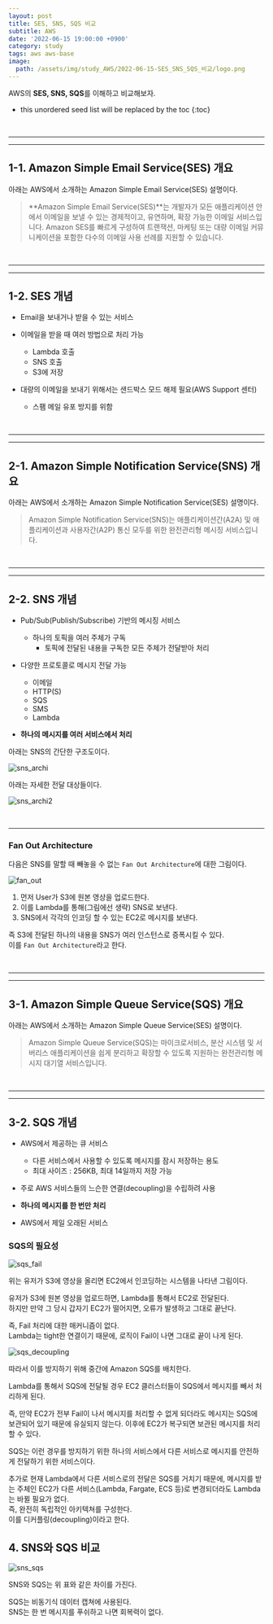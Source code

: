 ```yaml
---
layout: post
title: SES, SNS, SQS 비교
subtitle: AWS
date: '2022-06-15 19:00:00 +0900'
category: study
tags: aws aws-base
image:
  path: /assets/img/study_AWS/2022-06-15-SES_SNS_SQS_비교/logo.png
---
```


AWS의 **SES, SNS, SQS**를 이해하고 비교해보자.

<!--more-->

* this unordered seed list will be replaced by the toc
{:toc}

<br>
<hr/>
<hr/>

## 1-1. Amazon Simple Email Service(SES) 개요

아래는 AWS에서 소개하는 Amazon Simple Email Service(SES) 설명이다. 

> **Amazon Simple Email Service(SES)**는 개발자가 모든 애플리케이션 안에서 이메일을 보낼 수 있는 경제적이고, 유연하며, 확장 가능한 이메일 서비스입니다. Amazon SES를 빠르게 구성하여 트랜잭션, 마케팅 또는 대량 이메일 커뮤니케이션을 포함한 다수의 이메일 사용 선례를 지원할 수 있습니다.

<br>
<hr/>
<hr/>

## 1-2. SES 개념

* Email을 보내거나 받을 수 있는 서비스

* 이메일을 받을 때 여러 방법으로 처리 가능
    + Lambda 호출
    + SNS 호출
    + S3에 저장

* 대량의 이메일을 보내기 위해서는 샌드박스 모드 해제 필요(AWS Support 센터)
    + 스팸 메일 유포 방지를 위함

<br>
<hr/>
<hr/>

## 2-1. Amazon Simple Notification Service(SNS) 개요

아래는 AWS에서 소개하는 Amazon Simple Notification Service(SES) 설명이다. 

> Amazon Simple Notification Service(SNS)는 애플리케이션간(A2A) 및 애플리케이션과 사용자간(A2P) 통신 모두를 위한 완전관리형 메시징 서비스입니다.

<br>
<hr/>
<hr/>

## 2-2. SNS 개념

* Pub/Sub(Publish/Subscribe) 기반의 메시징 서비스
    + 하나의 토픽을 여러 주체가 구독
        - 토픽에 전달된 내용을 구독한 모든 주체가 전달받아 처리

* 다양한 프로토콜로 메시지 전달 가능
    + 이메일
    + HTTP(S)
    + SQS
    + SMS
    + Lambda

* **하나의 메시지를 여러 서비스에서 처리**

아래는 SNS의 간단한 구조도이다.

![sns_archi](/assets/img/study_AWS/2022-06-15-SES_SNS_SQS_비교/sns_archi.png)

아래는 자세한 전달 대상들이다.

![sns_archi2](/assets/img/study_AWS/2022-06-15-SES_SNS_SQS_비교/sns_archi2.png)

<br>
<hr>

### Fan Out Architecture

다음은 SNS를 말할 때 빼놓을 수 없는 `Fan Out Architecture`에 대한 그림이다.

![fan_out](/assets/img/study_AWS/2022-06-15-SES_SNS_SQS_비교/fan_out.png)

1. 먼저 User가 S3에 원본 영상을 업로드한다.
2. 이를 Lambda를 통해(그림에선 생략) SNS로 보낸다.
3. SNS에서 각각의 인코딩 할 수 있는 EC2로 메시지를 보낸다.

즉 S3에 전달된 하나의 내용을 SNS가 여러 인스턴스로 증폭시킬 수 있다.<br>
이를 `Fan Out Architecture`라고 한다.

<br>
<hr/>
<hr/>

## 3-1. Amazon Simple Queue Service(SQS) 개요

아래는 AWS에서 소개하는 Amazon Simple Queue Service(SES) 설명이다. 

> Amazon Simple Queue Service(SQS)는 마이크로서비스, 분산 시스템 및 서버리스 애플리케이션을 쉽게 분리하고 확장할 수 있도록 지원하는 완전관리형 메시지 대기열 서비스입니다.

<br>
<hr/>
<hr/>

## 3-2. SQS 개념

* AWS에서 제공하는 큐 서비스
    + 다른 서비스에서 사용할 수 있도록 메시지를 잠시 저장하는 용도
    + 최대 사이즈 : 256KB, 최대 14일까지 저장 가능

* 주로 AWS 서비스들의 느슨한 연결(decoupling)을 수립하려 사용

* **하나의 메시지를 한 번만 처리**

* AWS에서 제일 오래된 서비스

### SQS의 필요성

![sqs_fail](/assets/img/study_AWS/2022-06-15-SES_SNS_SQS_비교/sqs_fail.png)

위는 유저가 S3에 영상을 올리면 EC2에서 인코딩하는 시스템을 나타낸 그림이다.

유저가 S3에 원본 영상을 업로드하면, Lambda를 통해서 EC2로 전달된다.<br>
하지만 만약 그 당시 갑자기 EC2가 떨어지면, 오류가 발생하고 그대로 끝난다.

즉, Fail 처리에 대한 매커니즘이 없다.<br>
Lambda는 tight한 연결이기 때문에, 로직이 Fail이 나면 그대로 끝이 나게 된다.

![sqs_decoupling](/assets/img/study_AWS/2022-06-15-SES_SNS_SQS_비교/sqs_decoupling.png)

따라서 이를 방지하기 위해 중간에 Amazon SQS를 배치한다.

Lambda를 통해서 SQS에 전달될 경우 EC2 클러스터들이 SQS에서 메시지를 빼서 처리하게 된다.

즉, 만약 EC2가 전부 Fail이 나서 메시지를 처리할 수 없게 되더라도 메시지는 SQS에 보관되어 있기 때문에 유실되지 않는다.
이후에 EC2가 복구되면 보관된 메시지를 처리할 수 있다.

SQS는 이런 경우를 방지하기 위한 하나의 서비스에서 다른 서비스로 메시지를 안전하게 전달하기 위한 서비스이다.

추가로 현재 Lambda에서 다른 서비스로의 전달은 SQS를 거치기 때문에, 메시지를 받는 주체인 EC2가 다른 서비스(Lambda, Fargate, ECS 등)로 변경되더라도 Lambda는 바뀔 필요가 없다.<br>
즉, 완전히 독립적인 아키텍쳐를 구성한다.<br>
이를 디커플링(decoupling)이라고 한다.

## 4. SNS와 SQS 비교

![sns_sqs](/assets/img/study_AWS/2022-06-15-SES_SNS_SQS_비교/sns_sqs.png)

SNS와 SQS는 위 표와 같은 차이를 가진다.

SQS는 비동기식 데이터 캡쳐에 사용된다.<br>
SNS는 한 번 메시지를 푸쉬하고 나면 회복력이 없다.